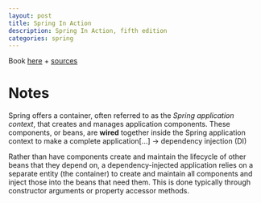 ```yaml
---
layout: post
title: Spring In Action 
description: Spring In Action, fifth edition
categories: spring
---
```


Book [here](https://www.manning.com/books/spring-in-action-fifth-edition) + [sources](https://github.com/habuma/spring-in-action-5-samples)

Notes
=====
Spring offers a container, often referred to as the _Spring application context_, that creates and manages application components. These components, or beans, are **wired** together inside the Spring application context to make a complete application[...] -> dependency injection (DI)

Rather than have components create and maintain the lifecycle of other beans that they depend on, a dependency-injected application relies on a separate entity (the container) to create and maintain all components and inject those into the beans that need them. This is done typically through constructor arguments or property accessor methods.


